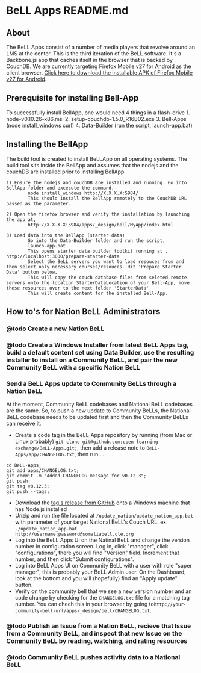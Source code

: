 # BeLL Apps README.md

## About
The BeLL Apps consist of a number of media players that revolve around an LMS at the center. This is the third iteration of the BeLL software. It's a Backbone.js app that caches itself in the browser that is backed by CouchDB.  We are currently targeting Firefox Mobile v27 for Android as the client browser.  [Click here to download the installable APK of Firefox Mobile v27 for Android](https://ftp.mozilla.org/pub/mozilla.org/mobile/releases/27.0/android/en-US/fennec-27.0.en-US.android-arm.apk).


## Prerequisite for installing Bell-App
To successfully install BellApp, one would need 4 things in a flash-drive
    1. node-v0.10.26-x86.msi
    2. setup-couchdb-1.5.0_R16B02.exe
    3. Bell-Apps (node install_windows curl)
    4. Data-Builder (run the script, launch-app.bat)

## Installing the BellApp
The build tool is created to install BeLLApp on all operating systems. The build tool sits inside the BellApp and assumes that the nodejs and the couchDB are installed prior to installing BellApp

	1) Ensure the nodejs and couchDB are installed and running. Go into BellApp folder and excecute the command,
			node install_windows http://X.X.X.X:5984/
			This should install the BellApp remotely to the CouchDB URL passed as the parameter.

	2) Open the firefox browser and verify the installation by launching the app at,
			http://X.X.X.X:5984/apps/_design/bell/MyApp/index.html

  	3) Load data into the BellApp (starter data)
			Go into the Data-Builder folder and run the script,
			launch-app.bat
			This opens starter data builder toolkit running at , http://localhost:3000/prepare-starter-data
			Select the BeLL servers you want to load resouces from and then select only necessary courses/resouces. Hit 'Prepare Starter Data' button below,
			This will copy the couch database files from seleted remote servers onto the location StarterDataLocation of your Bell-App, move these resources over to the next folder 'StarterData'
			This will create content for the installed Bell-App.


## How to's for Nation BeLL Administrators

### @todo Create a new Nation BeLL

###  @todo Create a Windows Installer from latest BeLL Apps tag, build a default content set using Data Builder,  use the resulting installer to install on a Community BeLL, and pair the new Community BeLL with a specific Nation BeLL

### Send a BeLL Apps update to Community BeLLs through a Nation BeLL
At the moment, Community BeLL codebases and National BeLL codebases are the same.
 So, to push a new update to Community BeLLs, the National BeLL codebase needs to be updated first and then the Community BeLLs can receive it.

- Create a code tag in the BeLL-Apps repository by running (from Mac or Linux probably)
`git clone git@github.com:open-learning-exchange/BeLL-Apps.git;`, then add a release note to `BeLL-Apps/app/CHANGELOG.txt`, then run ...
```
cd BeLL-Apps;
git add apps/CHANGELOG.txt;
git commit -m "Added CHANGELOG message for v0.12.3";
git push;
git tag v0.12.3;
git push --tags;
```
- Download the [tag's release from GitHub](https://github.com/open-learning-exchange/BeLL-Apps/tags) onto a Windows machine that has Node.js installed
- Unzip and run the file located at `/update_nation/update_nation_app.bat` with parameter of your target National BeLL's Couch URL. ex. `./update_nation_app.bat http://username:password@somaliabell.ole.org`
- Log into the BeLL Apps UI on the Natinal BeLL and change the version number in configuration screen. Log in, click "manager", click "configurations", there you will find "Version" field. Increment that number, and then click "Submit configurations".
- Log into BeLL Apps UI on Community BeLL with a user with role "super manager", this is probably your BeLL Admin user. On the Dashboard, look at the bottom and you will (hopefully) find an "Apply update" button.
- Verify on the community bell that we see a new version number and an code change by checking for the `CHANGELOG.txt` file for a matching tag number. You can chech this in your browser by going to`http://your-community-bell-url/apps/_design/bell/CHANGELOG.txt`.

### @todo Publish an Issue from a Nation BeLL, recieve that Issue from a Community BeLL, and inspect that new Issue on the Community BeLL by reading, watching, and rating resources

### @todo Community BeLL pushes activity data to a National BeLL
